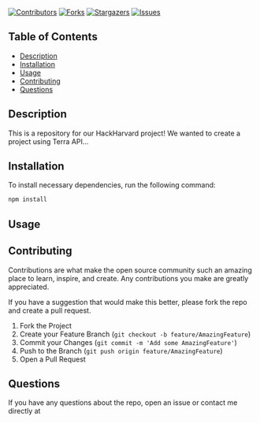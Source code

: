 <!-- README template based on https://github.com/othneildrew/Best-README-Template -->
<a name="readme-top"></a>

[![Contributors][contributors-shield]][contributors-url]
[![Forks][forks-shield]][forks-url]
[![Stargazers][stars-shield]][stars-url]
[![Issues][issues-shield]][issues-url]


## Table of Contents
- [Description](#description)
- [Installation](#installation)
- [Usage](#usage)
- [Contributing](#contributing)
- [Questions](#questions)

## Description
This is a repository for our HackHarvard project! We wanted to create a project using Terra API...

## Installation
To install necessary dependencies, run the following command:
```md
npm install
```

## Usage


## Contributing
Contributions are what make the open source community such an amazing place to learn, inspire, and create. Any contributions you make are greatly appreciated.

If you have a suggestion that would make this better, please fork the repo and create a pull request.

1. Fork the Project
2. Create your Feature Branch (`git checkout -b feature/AmazingFeature`)
3. Commit your Changes (`git commit -m 'Add some AmazingFeature'`)
4. Push to the Branch (`git push origin feature/AmazingFeature`)
5. Open a Pull Request


## Questions
If you have any questions about the repo, open an issue or contact me directly at


<!-- MARKDOWN LINKS & IMAGES -->
<!-- https://www.markdownguide.org/basic-syntax/#reference-style-links -->
[contributors-shield]: https://img.shields.io/github/contributors/Lukefrotts227/HackHarvard2023.svg?style=for-the-badge
[contributors-url]: https://github.com/Lukefrotts227/HackHarvard2023/graphs/contributors
[forks-shield]: https://img.shields.io/github/forks/Lukefrotts227/HackHarvard2023.svg?style=for-the-badge
[forks-url]: https://github.com/Lukefrotts227/HackHarvard2023/network/members
[stars-shield]: https://img.shields.io/github/stars/Lukefrotts227/HackHarvard2023.svg?style=for-the-badge
[stars-url]: https://github.com/Lukefrotts227/HackHarvard2023/stargazers
[issues-shield]: https://img.shields.io/github/issues/Lukefrotts227/HackHarvard2023.svg?style=for-the-badge
[issues-url]: https://github.com/Lukefrotts227/HackHarvard2023/issues